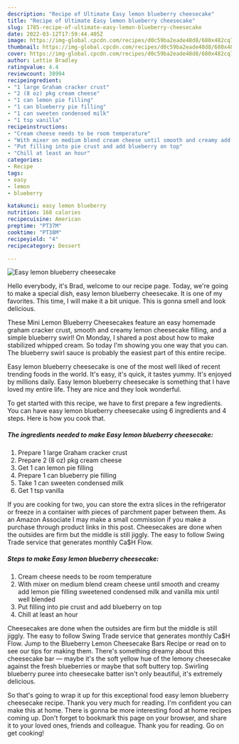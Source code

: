 ```yaml
---
description: "Recipe of Ultimate Easy lemon blueberry cheesecake"
title: "Recipe of Ultimate Easy lemon blueberry cheesecake"
slug: 1785-recipe-of-ultimate-easy-lemon-blueberry-cheesecake
date: 2022-03-12T17:59:44.405Z
image: https://img-global.cpcdn.com/recipes/d0c59ba2eade48d8/680x482cq70/easy-lemon-blueberry-cheesecake-recipe-main-photo.jpg
thumbnail: https://img-global.cpcdn.com/recipes/d0c59ba2eade48d8/680x482cq70/easy-lemon-blueberry-cheesecake-recipe-main-photo.jpg
cover: https://img-global.cpcdn.com/recipes/d0c59ba2eade48d8/680x482cq70/easy-lemon-blueberry-cheesecake-recipe-main-photo.jpg
author: Lettie Bradley
ratingvalue: 4.4
reviewcount: 38994
recipeingredient:
- "1 large Graham cracker crust"
- "2 (8 oz) pkg cream cheese"
- "1 can lemon pie filling"
- "1 can blueberry pie filling"
- "1 can sweeten condensed milk"
- "1 tsp vanilla"
recipeinstructions:
- "Cream cheese needs to be room temperature"
- "With mixer on medium blend cream cheese until smooth and creamy add lemon pie filling sweetened condensed milk and vanilla mix until well blended"
- "Put filling into pie crust and add blueberry on top"
- "Chill at least an hour"
categories:
- Recipe
tags:
- easy
- lemon
- blueberry

katakunci: easy lemon blueberry 
nutrition: 168 calories
recipecuisine: American
preptime: "PT37M"
cooktime: "PT38M"
recipeyield: "4"
recipecategory: Dessert

---
```



![Easy lemon blueberry cheesecake](https://img-global.cpcdn.com/recipes/d0c59ba2eade48d8/680x482cq70/easy-lemon-blueberry-cheesecake-recipe-main-photo.jpg)

Hello everybody, it's Brad, welcome to our recipe page. Today, we're going to make a special dish, easy lemon blueberry cheesecake. It is one of my favorites. This time, I will make it a bit unique. This is gonna smell and look delicious.

These Mini Lemon Blueberry Cheesecakes feature an easy homemade graham cracker crust, smooth and creamy lemon cheesecake filling, and a simple blueberry swirl! On Monday, I shared a post about how to make stabilized whipped cream. So today I&#39;m showing you one way that you can. The blueberry swirl sauce is probably the easiest part of this entire recipe.

Easy lemon blueberry cheesecake is one of the most well liked of recent trending foods in the world. It's easy, it's quick, it tastes yummy. It's enjoyed by millions daily. Easy lemon blueberry cheesecake is something that I have loved my entire life. They are nice and they look wonderful.


To get started with this recipe, we have to first prepare a few ingredients. You can have easy lemon blueberry cheesecake using 6 ingredients and 4 steps. Here is how you cook that.

<!--inarticleads1-->

##### The ingredients needed to make Easy lemon blueberry cheesecake:

1. Prepare 1 large Graham cracker crust
1. Prepare 2 (8 oz) pkg cream cheese
1. Get 1 can lemon pie filling
1. Prepare 1 can blueberry pie filling
1. Take 1 can sweeten condensed milk
1. Get 1 tsp vanilla


If you are cooking for two, you can store the extra slices in the refrigerator or freeze in a container with pieces of parchment paper between them. As an Amazon Associate I may make a small commission if you make a purchase through product links in this post. Cheesecakes are done when the outsides are firm but the middle is still jiggly. The easy to follow Swing Trade service that generates monthly Ca$H Flow. 

<!--inarticleads2-->

##### Steps to make Easy lemon blueberry cheesecake:

1. Cream cheese needs to be room temperature
1. With mixer on medium blend cream cheese until smooth and creamy add lemon pie filling sweetened condensed milk and vanilla mix until well blended
1. Put filling into pie crust and add blueberry on top
1. Chill at least an hour


Cheesecakes are done when the outsides are firm but the middle is still jiggly. The easy to follow Swing Trade service that generates monthly Ca$H Flow. Jump to the Blueberry Lemon Cheesecake Bars Recipe or read on to see our tips for making them. There&#39;s something dreamy about this cheesecake bar — maybe it&#39;s the soft yellow hue of the lemony cheesecake against the fresh blueberries or maybe that soft buttery top. Swirling blueberry puree into cheesecake batter isn&#39;t only beautiful, it&#39;s extremely delicious. 

So that's going to wrap it up for this exceptional food easy lemon blueberry cheesecake recipe. Thank you very much for reading. I'm confident you can make this at home. There is gonna be more interesting food at home recipes coming up. Don't forget to bookmark this page on your browser, and share it to your loved ones, friends and colleague. Thank you for reading. Go on get cooking!
